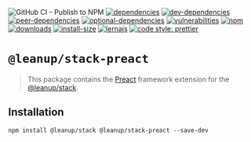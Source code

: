 ![GitHub CI - Publish to NPM](https://github.com/leanupjs/leanup/workflows/GitHub%20CI%20-%20Publish%20to%20NPM/badge.svg)
[![dependencies][dependencies]][dependencies-url]
[![dev-dependencies][dev-dependencies]][peer-dependencies-url]
[![peer-dependencies][peer-dependencies]][peer-dependencies-url]
[![optional-dependencies][optional-dependencies]][peer-dependencies-url]
[![vulnerabilities][vulnerabilities]][vulnerabilities-url]
[![npm][npm]][npm-url]
[![downloads][downloads]][downloads-url]
[![install-size][install-size]][install-size-url]
[![lernajs][lernajs]][lernajs-url]
[![code style: prettier](https://img.shields.io/badge/code_style-prettier-ff69b4.svg)](https://github.com/prettier/prettier)

[npm]: https://img.shields.io/npm/v/@leanup/cli-preact
[npm-url]: https://www.npmjs.com/package/@leanup/cli-preact
[dependencies]: https://status.david-dm.org/gh/leanupjs/leanup.svg?path=packages/stack/frameworks/preact&ref=release/1.1
[dependencies-url]: https://david-dm.org/leanupjs/leanup?path=packages/stack/frameworks/preact&ref=release/1.1
[dev-dependencies]: https://status.david-dm.org/gh/leanupjs/leanup.svg?path=packages/stack/frameworks/preact&ref=release/1.1&type=dev
[dev-dependencies-url]: https://david-dm.org/leanupjs/leanup?path=packages/stack/frameworks/preact&ref=release/1.1&type=dev
[peer-dependencies]: https://status.david-dm.org/gh/leanupjs/leanup.svg?path=packages/stack/frameworks/preact&ref=release/1.1&type=peer
[peer-dependencies-url]: https://david-dm.org/leanupjs/leanup?path=packages/stack/frameworks/preact&ref=release/1.1&type=peer
[optional-dependencies]: https://status.david-dm.org/gh/leanupjs/leanup.svg?path=packages/stack/frameworks/preact&ref=release/1.1&type=optional
[optional-dependencies-url]: https://david-dm.org/leanupjs/leanup?path=packages/stack/frameworks/preact&ref=release/1.1&type=optional
[vulnerabilities]: https://img.shields.io/snyk/vulnerabilities/npm/@leanup/cli-preact
[vulnerabilities-url]: https://snyk.io/test/npm/@leanup/cli-preact
[downloads]: https://img.shields.io/npm/dt/@leanup/cli-preact
[downloads-url]: https://npmcharts.com/compare/@leanup/cli-preact?minimal=true
[install-size]: https://packagephobia.now.sh/badge?p=@leanup/cli-preact@next
[install-size-url]: https://packagephobia.now.sh/result?p=@leanup/cli-preact@next
[lernajs]: https://img.shields.io/badge/managed%20with-lerna-blueviolet
[lernajs-url]: https://lerna.js.org

# `@leanup/stack-preact`

> This package contains the [Preact](https://preactjs.com) framework extension for the [@leanup/stack](https://www.npmjs.com/package/@leanup/stack).

## Installation

`npm install @leanup/stack @leanup/stack-preact --save-dev`
